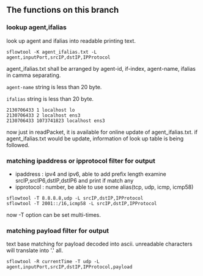 ## The functions on this branch
### lookup agent,ifalias

look up agent and ifalias into readable printing text.

```
sflowtool -K agent_ifalias.txt -L agent,inputPort,srcIP,dstIP,IPProtocol
```

agent_ifalias.txt shall be arranged by agent-id, if-index, agent-name, ifalias in camma separating.

`agent-name` string is less than 20 byte.

`ifalias` string is less than 20 byte.

```
2130706433 1 localhost lo
2130706433 2 localhost ens3
2130706433 1073741823 localhost ens3
```

now just in readPacket, it is available for online update of agent_ifalias.txt. if agent_ifalias.txt would be update, information of look up table is being followed.

### matching ipaddress or ipprotocol filter for output

- ipaddress  : ipv4 and ipv6, able to add prefix length
               examine srcIP,srcIP6,dstIP,dstIP6 and print if match any
- ipprotocol : number, be able to use some alias(tcp, udp, icmp, icmp58)

```
sflowtool -T 8.8.8.8,udp -L srcIP,dstIP,IPProtocol
sflowtool -T 2001::/16,icmp58 -L srcIP,dstIP,IPProtocol
```

now -T option can be set multi-times.

### matching payload filter for output

text base matching for payload decoded into ascii.
unreadable characters will translate into '.' all.

```
sflowtool -R currentTime -T udp -L agent,inputPort,srcIP,dstIP,IPProtocol,payload
```
